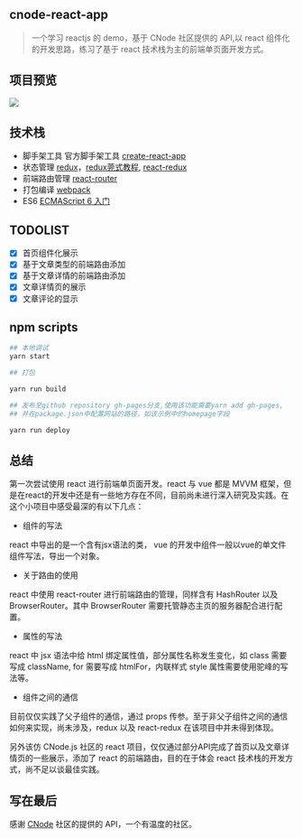 ## cnode-react-app

> 一个学习  reactjs 的 demo，基于 CNode 社区提供的 API,以 react 组件化的开发思路，练习了基于 react 技术栈为主的前端单页面开发方式。

## 项目预览
![](https://raw.githubusercontent.com/monster1935/cnode-react-app/master/public/cnodejs-react.png)


## 技术栈

- 脚手架工具
  官方脚手架工具 [create-react-app](https://github.com/facebookincubator/create-react-app)
- 状态管理
  [redux](https://redux.js.org/)，[redux莞式教程](https://github.com/kenberkeley/redux-simple-tutorial), [react-redux](https://github.com/reactjs/react-redux)
- 前端路由管理
  [react-router](https://reacttraining.com/react-router/web/guides/quick-start/installation)
- 打包编译
  [webpack](https://doc.webpack-china.org/)
- ES6
  [ECMAScript 6 入门](http://es6.ruanyifeng.com/)

## TODOLIST

- [x] 首页组件化展示
- [x] 基于文章类型的前端路由添加
- [x] 基于文章详情的前端路由添加
- [x] 文章详情页的展示
- [x] 文章评论的显示

## npm scripts

```bash
## 本地调试
yarn start

## 打包

yarn run build

## 发布至github repository gh-pages分支,使用该功能需要yarn add gh-pages,
## 并在package.json中配置网站的路径，如该示例中的homepage字段

yarn run deploy

```
## 总结

第一次尝试使用 react 进行前端单页面开发。react 与 vue 都是 MVVM 框架，但是在react的开发中还是有一些地方存在不同，目前尚未进行深入研究及实践。在这个小项目中感受最深的有以下几点：

- 组件的写法

react 中导出的是一个含有jsx语法的类， vue 的开发中组件一般以vue的单文件组件写法，导出一个对象。
- 关于路由的使用

react 中使用 react-router 进行前端路由的管理，同样含有 HashRouter 以及 BrowserRouter。其中 BrowserRouter 需要托管静态主页的服务器配合进行配置。

- 属性的写法

react 中 jsx 语法中给 html 绑定属性值，部分属性名称发生变化，如 class 需要写成 className, for 需要写成 htmlFor，内联样式 style 属性需要使用驼峰的写法等。

- 组件之间的通信

目前仅仅实践了父子组件的通信，通过 props 传参。至于非父子组件之间的通信如何来实现，尚未涉及，redux 以及 react-redux 在该项目中并未得到体现。

另外该仿 CNode.js 社区的 react 项目，仅仅通过部分API完成了首页以及文章详情页的一些展示，添加了 react 的前端路由，目的在于体会 react 技术栈的开发方式，尚不足以谈最佳实践。

## 写在最后

感谢 [CNode](https://cnodejs.org/) 社区的提供的 API，一个有温度的社区。

